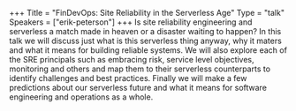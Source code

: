 +++
Title = "FinDevOps: Site Reliability in the Serverless Age"
Type = "talk"
Speakers = ["erik-peterson"]
+++
Is site reliability engineering and serverless a match made in heaven or a disaster waiting to happen? In this talk we will discuss just what is this serverless thing anyway, why it maters and what it means for building reliable systems. We will also explore each of the SRE principals such as embracing risk, service level objectives, monitoring and others and map them to their serverless counterparts to identify challenges and best practices. Finally we will make a few predictions about our serverless future and what it means for software engineering and operations as a whole.